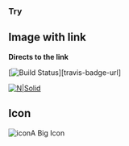 ### Try
## Image with link

**Directs to the link**

[![Build Status](https://img.shields.io/travis/angular/angular-cli/master.svg?label=travis)][travis-badge-url]



[![N|Solid]()](http://apisrv-dashboard-prod-1100.zreem.com/pages/customers/search)

## Icon

![icon](http://www.iconshock.com/img_jpg/SOPHISTIQUE/communications/jpg/256/car_icon.jpg)A Big Icon
